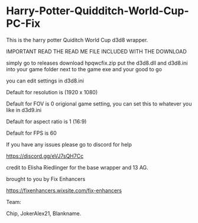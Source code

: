 # Harry-Potter-Quidditch-World-Cup-PC-Fix

This is the harry potter Quiditch World Cup d3d8 wrapper.

IMPORTANT READ THE READ ME FILE INCLUDED WITH THE DOWNLOAD

simply go to releases download hpqwcfix.zip put the d3d8.dll and d3d8.ini into your game folder next to the game exe and your good to go 

you can edit settings in d3d8.ini 

Default for resolution is (1920 x 1080) 

Default for FOV is 0 origional game setting, you can set this to whatever you like in d3d9.ini

Default for aspect ratio is 1 (16:9)

Default for FPS is 60 

If you have any issues please go to discord for help 

https://discord.gg/eVJ7sQH7Cc

credit to Elisha Riedlinger for the base wrapper and 13 AG.

brought to you by Fix Enhancers 

https://fixenhancers.wixsite.com/fix-enhancers

Team: 

Chip, JokerAlex21, Blankname.
